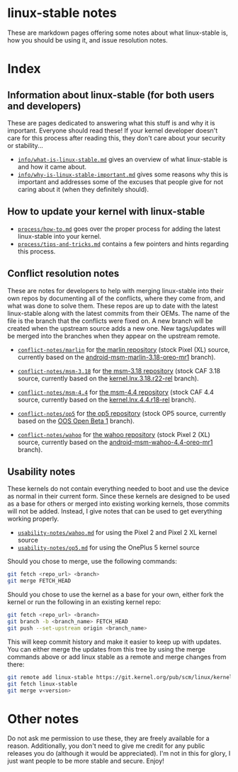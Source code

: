 # linux-stable notes

These are markdown pages offering some notes about what linux-stable is, how you should be using it, and issue resolution notes.


# Index

## Information about linux-stable (for both users and developers)

These are pages dedicated to answering what this stuff is and why it is important. Everyone should read these! If your kernel developer doesn't care for this process after reading this, they don't care about your security or stability...

- [`info/what-is-linux-stable.md`](info/what-is-linux-stable.md) gives an overview of what linux-stable is and how it came about.
- [`info/why-is-linux-stable-important.md`](info/why-is-linux-stable-important.md) gives some reasons why this is important and addresses some of the excuses that people give for not caring about it (when they definitely should).


## How to update your kernel with linux-stable

- [`process/how-to.md`](process/how-to.md) goes over the proper process for adding the latest linux-stable into your kernel.
- [`process/tips-and-tricks.md`](process/tips-and-tricks.md) contains a few pointers and hints regarding this process.


## Conflict resolution notes

These are notes for developers to help with merging linux-stable into their own repos by documenting all of the conflicts, where they come from, and what was done to solve them. These repos are up to date with the latest linux-stable along with the latest commits from their OEMs. The name of the file is the branch that the conflicts were fixed on. A new branch will be created when the upstream source adds a new one. New tags/updates will be merged into the branches when they appear on the upstream remote.

- [`conflict-notes/marlin`](conflict-notes/marlin) for [the marlin repository](https://github.com/android-linux-stable/marlin) (stock Pixel (XL) source, currently based on the [android-msm-marlin-3.18-oreo-mr1](https://android.googlesource.com/kernel/msm/+log/android-msm-marlin-3.18-oreo-mr1) branch).

- [`conflict-notes/msm-3.18`](conflict-notes/msm-3.18) for [the msm-3.18 repository](https://github.com/android-linux-stable/msm-3.18) (stock CAF 3.18 source, currently based on the [kernel.lnx.3.18.r22-rel](https://source.codeaurora.org/quic/la/kernel/msm-3.18/log/?h=kernel.lnx.3.18.r22-rel) branch).

- [`conflict-notes/msm-4.4`](conflict-notes/msm-4.4) for [the msm-4.4 repository](https://github.com/android-linux-stable/msm-4.4) (stock CAF 4.4 source, currently based on the [kernel.lnx.4.4.r18-rel](https://source.codeaurora.org/quic/la/kernel/msm-4.4/log/?h=kernel.lnx.4.4.r18-rel) branch).

- [`conflict-notes/op5`](conflict-notes/op5) for [the op5 repository](https://github.com/android-linux-stable/op5) (stock OP5 source, currently based on the [OOS Open Beta 1](https://github.com/OnePlusOSS/android_kernel_oneplus_msm8998/commits/oneplus/QC8998_O_8.0) branch).

- [`conflict-notes/wahoo`](conflict-notes/wahoo) for [the wahoo repository](https://github.com/android-linux-stable/wahoo) (stock Pixel 2 (XL) source, currently based on the [android-msm-wahoo-4.4-oreo-mr1](https://android.googlesource.com/kernel/msm/+log/android-msm-wahoo-4.4-oreo-mr1) branch).

## Usability notes

These kernels do not contain everything needed to boot and use the device as normal in their current form. Since these kernels are designed to be used as a base for others or merged into existing working kernels, those commits will not be added. Instead, I give notes that can be used to get everything working properly.

- [`usability-notes/wahoo.md`](usability-notes/wahoo.md) for using the Pixel 2 and Pixel 2 XL kernel source
- [`usability-notes/op5.md`](usability-notes/op5.md) for using the OnePlus 5 kernel source

Should you chose to merge, use the following commands:

```bash
git fetch <repo_url> <branch>
git merge FETCH_HEAD
```

Should you chose to use the kernel as a base for your own, either fork the kernel or run the following in an existing kernel repo:

```bash
git fetch <repo_url> <branch>
git branch -b <branch_name> FETCH_HEAD
git push --set-upstream origin <branch_name>
```

This will keep commit history and make it easier to keep up with updates. You can either merge the updates from this tree by using the merge commands above or add linux stable as a remote and merge changes from there:

```bash
git remote add linux-stable https://git.kernel.org/pub/scm/linux/kernel/git/stable/linux-stable.git/
git fetch linux-stable
git merge v<version>
```


# Other notes

Do not ask me permission to use these, they are freely available for a reason. Additionally, you don't need to give me credit for any public releases you do (although it would be appreciated). I'm not in this for glory, I just want people to be more stable and secure. Enjoy!
